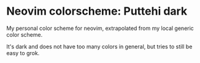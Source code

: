 # Neovim colorscheme: Puttehi dark

My personal color scheme for neovim, extrapolated from my local generic color scheme.

It's dark and does not have too many colors in general, but tries to still be easy to grok.

